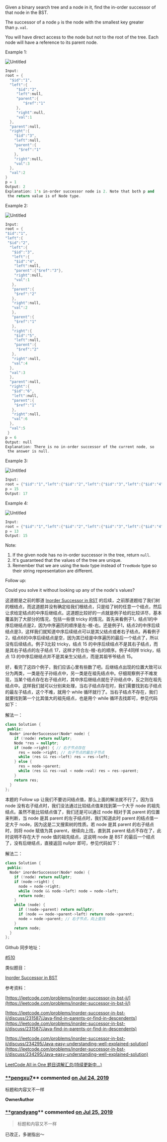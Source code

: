 Given a binary search tree and a node in it, find the in-order successor of that node in the BST.

The successor of a node `p` is the node with the smallest key greater than `p.val`.

You will have direct access to the node but not to the root of the tree. Each node will have a reference to its parent node.

Example 1:

![Untitled](https://prod-files-secure.s3.us-west-2.amazonaws.com/bfd53194-dc1b-48fe-b468-4b8f0627c3d5/6036f71b-c3b8-4521-9f1e-6650ff5b2993/Untitled.png)

```cpp
Input: 
root = {
  "$id":"1",
  "left":{
     "$id":"2",
     "left":null,
     "parent":{
        "$ref":"1"
     },
     "right":null,
     "val":1
  },
  "parent":null,
  "right":{
    "$id":"3",
    "left":null,
    "parent":{
      "$ref":"1"
    },
    "right":null,
    "val":3
  },
  "val":2
}
p = 1
Output: 2
Explanation: 1's in-order successor node is 2. Note that both p and
 the return value is of Node type.
```

Example 2:

![Untitled](https://prod-files-secure.s3.us-west-2.amazonaws.com/bfd53194-dc1b-48fe-b468-4b8f0627c3d5/69a12187-6485-4dcd-82ab-2fa16fb9b51c/Untitled.png)

```cpp
Input: 
root = {
"$id":"1",
"left":{
 "$id":"2",
  "left":{
   "$id":"3",
   "left":{
    "$id":"4",
    "left":null,
    "parent":{"$ref":"3"},
    "right":null,
    "val":1
   },
   "parent":{
    "$ref":"2"
   },
   "right":null,
   "val":2
   },
   "parent":{
    "$ref":"1"
   },
   "right":{
    "$id":"5",
    "left":null,
    "parent":{
     "$ref":"2"
   },
   "right":null,
   "val":4
  },
  "val":3
  },
  "parent":null,
  "right":{
   "$id":"6",
   "left":null,
   "parent":{
    "$ref":"1"
   },
   "right":null,
   "val":6
  },
  "val":5
 }
p = 6
Output: null
Explanation: There is no in-order successor of the current node, so
 the answer is null.
```

Example 3:

![Untitled](https://prod-files-secure.s3.us-west-2.amazonaws.com/bfd53194-dc1b-48fe-b468-4b8f0627c3d5/76e4ac43-88dc-4d11-a249-96c9d724c160/Untitled.png)

```cpp
Input: 
root = {"$id":"1","left":{"$id":"2","left":{"$id":"3","left":{"$id":"4","left":null,"parent":{"$ref":"3"},"right":null,"val":2},"parent":{"$ref":"2"},"right":{"$id":"5","left":null,"parent":{"$ref":"3"},"right":null,"val":4},"val":3},"parent":{"$ref":"1"},"right":{"$id":"6","left":null,"parent":{"$ref":"2"},"right":{"$id":"7","left":{"$id":"8","left":null,"parent":{"$ref":"7"},"right":null,"val":9},"parent":{"$ref":"6"},"right":null,"val":13},"val":7},"val":6},"parent":null,"right":{"$id":"9","left":{"$id":"10","left":null,"parent":{"$ref":"9"},"right":null,"val":17},"parent":{"$ref":"1"},"right":{"$id":"11","left":null,"parent":{"$ref":"9"},"right":null,"val":20},"val":18},"val":15}
p = 15
Output: 17
```

Example 4:

![Untitled](https://prod-files-secure.s3.us-west-2.amazonaws.com/bfd53194-dc1b-48fe-b468-4b8f0627c3d5/194cfde6-a206-461f-a159-3050c6ff9db8/Untitled.png)

```cpp
Input: 
root = {"$id":"1","left":{"$id":"2","left":{"$id":"3","left":{"$id":"4","left":null,"parent":{"$ref":"3"},"right":null,"val":2},"parent":{"$ref":"2"},"right":{"$id":"5","left":null,"parent":{"$ref":"3"},"right":null,"val":4},"val":3},"parent":{"$ref":"1"},"right":{"$id":"6","left":null,"parent":{"$ref":"2"},"right":{"$id":"7","left":{"$id":"8","left":null,"parent":{"$ref":"7"},"right":null,"val":9},"parent":{"$ref":"6"},"right":null,"val":13},"val":7},"val":6},"parent":null,"right":{"$id":"9","left":{"$id":"10","left":null,"parent":{"$ref":"9"},"right":null,"val":17},"parent":{"$ref":"1"},"right":{"$id":"11","left":null,"parent":{"$ref":"9"},"right":null,"val":20},"val":18},"val":15}
p = 13
Output: 15
```

Note:

1. If the given node has no in-order successor in the tree, return `null`.
2. It's guaranteed that the values of the tree are unique.
3. Remember that we are using the `Node` type instead of `TreeNode` type so their string representation are different.

Follow up:

Could you solve it without looking up any of the node's values?

这道题是之前的那道 [Inorder Successor in BST](http://www.cnblogs.com/grandyang/p/5306162.html) 的后续，之前那道题给了我们树的根结点，而这道题并没有确定给我们根结点，只是给了树的任意一个结点，然后让求给定结点的中序后继结点。这道题比较好的一点就是例子给的比较详尽，基本覆盖到了大部分的情况，包括一些很 tricky 的情况。首先来看例子1，结点1的中序后继结点是2，因为中序遍历的顺序是左-根-右。还是例子1，结点2的中序后续结点是3，这样我们就知道中序后续结点可以是其父结点或者右子结点。再看例子2，结点6的中序后续结点是空，因为其已经是中序遍历的最后一个结点了，所以没有后续结点。例子3比较 tricky，结点 15 的中序后续结点不是其右子结点，而是其右子结点的左子结点 17，这样才符合左-根-右的顺序。例子4同样 tricky，结点 13 的中序后继结点并不是其亲生父结点，而是其祖爷爷结点 15。

好，看完了这四个例子，我们应该心里有些数了吧。后继结点出现的位置大致可以分为两类，一类是在子孙结点中，另一类是在祖先结点中。仔细观察例子不难发现，当某个结点存在右子结点时，其中序后继结点就在子孙结点中，反之则在祖先结点中。这样我们就可以分别来处理，当右子结点存在时，我们需要找到右子结点的最左子结点，这个不难，就用个 while 循环就行了。当右子结点不存在，我们就要找到第一个比其值大的祖先结点，也是用个 while 循环去找即可，参见代码如下：

解法一：

```cpp
class Solution {
 public:
  Node* inorderSuccessor(Node* node) {
    if (!node) return nullptr;
    Node *res = nullptr;
    if (node->right) { // 右子节点存在
      res = node->right; // 右子节点的最左子节点
      while (res && res->left) res = res->left;
    } else {
      res = node->parent;
      while (res && res->val < node->val) res = res->parent;
    }
    return res;
  }
};
```

本题的 Follow up 让我们不要访问结点值，那么上面的解法就不行了。因为当 node 没有右子结点时，我们没法通过比较结点值来找到第一个大于 node 的祖先结点。虽然不能比较结点值了，我们还是可以通过 node 相对于其 parent 的位置来判断，当 node 是其 parent 的左子结点时，我们知道此时 parent 的结点值一定大于 node，因为这是二叉搜索树的性质。若 node 是其 parent 的右子结点时，则将 node 赋值为其 parent，继续向上找，直到其 parent 结点不存在了，此时说明不存在大于 node 值的祖先结点，这说明 node 是 BST 的最后一个结点了，没有后继结点，直接返回 nullptr 即可，参见代码如下：

解法二：

```cpp
class Solution {
 public:
  Node* inorderSuccessor(Node* node) {
    if (!node) return nullptr;
    if (node->right) {
      node = node->right;
      while (node && node->left) node = node->left;
      return node;
    }
    while (node) {
      if (!node->parent) return nullptr;
      if (node == node->parent->left) return node->parent;
      node = node->parent; // 右子节点，向上查找
    }
    return node;
  }
};
```

Github 同步地址：

[#510](https://github.com/grandyang/leetcode/issues/510)

类似题目：

[Inorder Successor in BST](http://www.cnblogs.com/grandyang/p/5306162.html)

参考资料：

[https://leetcode.com/problems/inorder-successor-in-bst-ii/](https://leetcode.com/problems/inorder-successor-in-bst-ii/)

[https://leetcode.com/problems/inorder-successor-in-bst-ii/discuss/231587/Java-find-in-parents-or-find-in-descendents](https://leetcode.com/problems/inorder-successor-in-bst-ii/discuss/231587/Java-find-in-parents-or-find-in-descendents)

[https://leetcode.com/problems/inorder-successor-in-bst-ii/discuss/234295/Java-easy-understanding-well-explained-solution](https://leetcode.com/problems/inorder-successor-in-bst-ii/discuss/234295/Java-easy-understanding-well-explained-solution)

[LeetCode All in One 题目讲解汇总(持续更新中...)](http://www.cnblogs.com/grandyang/p/4606334.html)

### [**pengxu7](https://github.com/pengxu7)** commented [on Jul 24, 2019](https://github.com/grandyang/leetcode/issues/510#issuecomment-514359021)

标题和内容又不一样

**OwnerAuthor**

### [**grandyang](https://github.com/grandyang)** commented [on Jul 25, 2019](https://github.com/grandyang/leetcode/issues/510#issuecomment-514712164)

> 标题和内容又不一样

已改正，多谢指出～